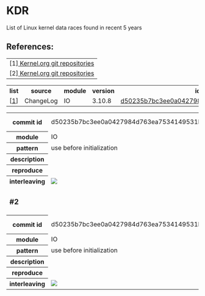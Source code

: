 # KDR
List of Linux kernel data races found in recent 5 years
<br>
<h2>References:</h2>
<table>
<tr><td>
[1]<a href="https://git.kernel.org/cgit/linux/kernel/git/torvalds/linux.git/"> Kernel.org git repositories </a>
<tr><td>
[2]<a href="https://git.kernel.org/cgit/linux/kernel/git/torvalds/linux.git/"> Kernel.org git repositories </a>

</table>

<table>
    <tr> <th> list                      <th> source          <th> module         <th> version       <th> id     <th> status   
    <tr background="red";> <td> [<a href="#c1">1</a>]     <td> ChangeLog      <td> IO         <td> 3.10.8     
         <td> <a href="#c1">d50235b7bc3ee0a0427984d763ea7534149531b4</a>    <td> Yes
</table>

<table>
    <tr><th> <a name="c2" id="c2"></a> commit id <td>d50235b7bc3ee0a0427984d763ea7534149531b4
        <th>kernel version      <td>3.10.8    
    <tr><th>module      <td>IO           <th>date                <td>2013/7/3
    <tr> <th>pattern             <td colspan="3">use before initialization   
    <tr> <th> description <td colspan="3">
    <tr> <th> reproduce   <td colspan="3">
    <tr><th>interleaving 
    <td colspan="3"><image src="https://cloud.githubusercontent.com/assets/4531815/8325292/c77a173e-1a8a-11e5-9ddd-7f7b8a3ac0a5.png">
    <tr><td colspan="4"> <h3> #2 </h3>
    <tr><th> <a name="c1" id="c1"></a> commit id <td>d50235b7bc3ee0a0427984d763ea7534149531b4
        <th>kernel version      <td>3.10.8    
    <tr><th>module      <td>IO           <th>date                <td>2013/7/3
    <tr> <th>pattern             <td colspan="3">use before initialization   
    <tr> <th> description <td colspan="3">
    <tr> <th> reproduce   <td colspan="3">
    <tr><th>interleaving 
    <td colspan="3"><image src="https://cloud.githubusercontent.com/assets/4531815/8325292/c77a173e-1a8a-11e5-9ddd-7f7b8a3ac0a5.png">
</table>
